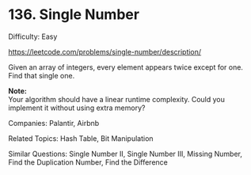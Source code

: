 # 136. Single Number

Difficulty: Easy

https://leetcode.com/problems/single-number/description/

Given an array of integers, every element appears twice except for one. Find that single one.

**Note:**  
Your algorithm should have a linear runtime complexity. Could you implement it without using extra memory?

Companies: Palantir, Airbnb

Related Topics: Hash Table, Bit Manipulation

Similar Questions: Single Number II, Single Number III, Missing Number, Find the Duplication Number, Find the Difference

